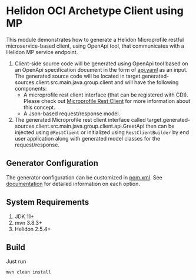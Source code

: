 # Helidon OCI Archetype Client using MP

This module demonstrates how to generate a Helidon Microprofile restful microservice-based client, using OpenApi tool, that communicates with a Helidon MP service endpoint.

1. Client-side source code will be generated using OpenApi tool based on an OpenApi specification document in the form
of [api.yaml](../spec/api.yaml) as an input. The generated source code will be located in 
target.generated-sources.client.src.main.java.group.client and will have the following components:
   * A microprofile rest client interface (that can be registered with CDI). Please check out
     [Microprofile Rest Client](https://helidon.io/docs/v2/#/mp/restclient/09_rest-client) for more
     information about this concept.
   * A Json-based request/response model.
2. The generated Microprofile rest client interface called target.generated-sources.client.src.main.java.group.client.api.GreetApi
then can be injected using `@RestClient` or initialized using `RestClientBuilder` by end user application along with generated model classes for the request/response.

## Generator Configuration
The generator configuration can be customized in [pom.xml](pom.xml). See [documentation](https://openapi-generator.tech/docs/generators/java) for detailed information on each option.

## System Requirements
1. JDK 11+ 
2. mvn 3.8.3+
3. Helidon 2.5.4+

## Build 
Just run

```bash
mvn clean install
```